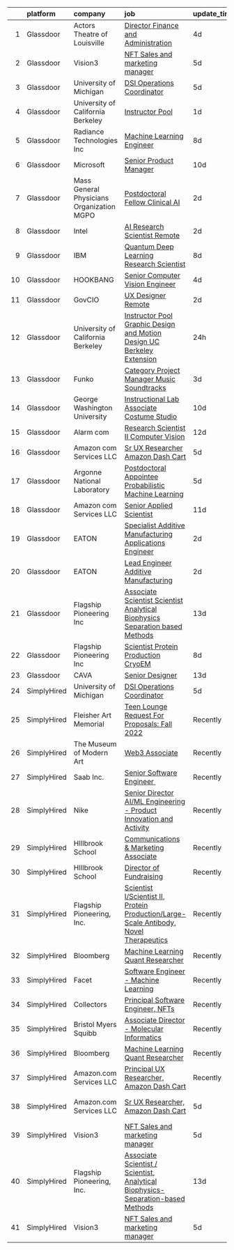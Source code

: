 

|    | platform    | company                                   | job                                                                                                                                                                                                                                                                                                                                                                                                                                                                                                                                                                                                                                                                                                                                                                                                                                                                                    | update_time   | location               |
|---:|:------------|:------------------------------------------|:---------------------------------------------------------------------------------------------------------------------------------------------------------------------------------------------------------------------------------------------------------------------------------------------------------------------------------------------------------------------------------------------------------------------------------------------------------------------------------------------------------------------------------------------------------------------------------------------------------------------------------------------------------------------------------------------------------------------------------------------------------------------------------------------------------------------------------------------------------------------------------------|:--------------|:-----------------------|
|  1 | Glassdoor   | Actors Theatre of Louisville              | [Director  Finance and Administration](https://www.glassdoor.com/partner/jobListing.htm?pos=121&ao=1136043&s=58&guid=00000181c2ce0b78b630c8a5fd04d55b&src=GD_JOB_AD&t=SR&vt=w&ea=1&cs=1_e035c41d&cb=1656830692530&jobListingId=1007968741199&jrtk=3-0-1g71cs2t3ii14801-1g71cs2tlghra800-9d7b15679300fa6b-)                                                                                                                                                                                                                                                                                                                                                                                                                                                                                                                                                                             | 4d            | Louisville, KY         |
|  2 | Glassdoor   | Vision3                                   | [NFT Sales and marketing manager](https://www.glassdoor.com/partner/jobListing.htm?pos=101&ao=1110586&s=58&guid=00000181c2ce0b78b630c8a5fd04d55b&src=GD_JOB_AD&t=SR&vt=w&ea=1&cs=1_cfcbf652&cb=1656830692525&jobListingId=1007965618853&cpc=3BA4CE39D5B5DEF5&jrtk=3-0-1g71cs2t3ii14801-1g71cs2tlghra800-c3e27c103b9d9d28--6NYlbfkN0C6Tdxb6_otUOxm5BJpRK8-AZ9McR3WwGsnbuWIp-jJEW97ts1ebTHvpgctBm8p-FRfnQGRWOtmQ6fR0-oykyvrlfHixgZ3320Y4C7hQSMRd7v09TxhneHZ_A3e-lqn7HWMnyjokeS0ylkksEWCpBP2pOGnq_LnfhA_9QvPDOlNV2zyUlCQIsKYjw57ck6mAvkc4v8UWQikytbgot21CBcO_lS4P3CgURwObl0c_fe5CGQTpSHkq_FobCU1JTW5ZKUyXvI0MGhJDDnBOBNcb0pp4vRJrDf4u-qmzyaFY0LKrQ6AYxt5-ADupwMzmtSfXwl3sBI8aJUw08sxpVzn3rgZHf3j8lY5paUoGCIiW9tlNcXJUZbNo1vjdkH3NOk-VM3OuqRL43qczW6it5SUXZEr3U_6t2YaLORnnnkOYSd70_P5lIrSqS1REu0_8bASQxpRGrCuInqSirAJD7euOXgtq_YeZh5v_rAk2u4NY_8l_tPRd8W9vCWVfY1gB2raESpycPwXA7GdPQ%3D%3D) | 5d            | Remote                 |
|  3 | Glassdoor   | University of Michigan                    | [DSI Operations Coordinator](https://www.glassdoor.com/partner/jobListing.htm?pos=114&ao=1136043&s=58&guid=00000181c2ce0b78b630c8a5fd04d55b&src=GD_JOB_AD&t=SR&vt=w&cs=1_82042542&cb=1656830692526&jobListingId=1007966754683&jrtk=3-0-1g71cs2t3ii14801-1g71cs2tlghra800-b25ae7436b096d55-)                                                                                                                                                                                                                                                                                                                                                                                                                                                                                                                                                                                            | 5d            | Ann Arbor, MI          |
|  4 | Glassdoor   | University of California Berkeley         | [Instructor Pool](https://www.glassdoor.com/partner/jobListing.htm?pos=112&ao=1136043&s=58&guid=00000181c2ce0b78b630c8a5fd04d55b&src=GD_JOB_AD&t=SR&vt=w&cs=1_32aeee42&cb=1656830692526&jobListingId=1007975971924&jrtk=3-0-1g71cs2t3ii14801-1g71cs2tlghra800-97b24cf7dd2ff725-)                                                                                                                                                                                                                                                                                                                                                                                                                                                                                                                                                                                                       | 1d            | San Francisco, CA      |
|  5 | Glassdoor   | Radiance Technologies Inc                 | [Machine Learning Engineer](https://www.glassdoor.com/partner/jobListing.htm?pos=119&ao=1136043&s=58&guid=00000181c2ce0b78b630c8a5fd04d55b&src=GD_JOB_AD&t=SR&vt=w&ea=1&cs=1_70c753ac&cb=1656830692527&jobListingId=1007962804062&jrtk=3-0-1g71cs2t3ii14801-1g71cs2tlghra800-9adec5675081e53a-)                                                                                                                                                                                                                                                                                                                                                                                                                                                                                                                                                                                        | 8d            | Beavercreek, OH        |
|  6 | Glassdoor   | Microsoft                                 | [Senior Product Manager](https://www.glassdoor.com/partner/jobListing.htm?pos=111&ao=1136043&s=58&guid=00000181c2ce0b78b630c8a5fd04d55b&src=GD_JOB_AD&t=SR&vt=w&cs=1_93316ab6&cb=1656830692526&jobListingId=1007958306310&jrtk=3-0-1g71cs2t3ii14801-1g71cs2tlghra800-9e28277eabb33149-)                                                                                                                                                                                                                                                                                                                                                                                                                                                                                                                                                                                                | 10d           | Bellevue, WA           |
|  7 | Glassdoor   | Mass General Physicians Organization MGPO | [Postdoctoral Fellow  Clinical AI](https://www.glassdoor.com/partner/jobListing.htm?pos=108&ao=1136043&s=58&guid=00000181c2ce0b78b630c8a5fd04d55b&src=GD_JOB_AD&t=SR&vt=w&cs=1_6d35143d&cb=1656830692526&jobListingId=1007973984738&jrtk=3-0-1g71cs2t3ii14801-1g71cs2tlghra800-7e1e1b7b41195468-)                                                                                                                                                                                                                                                                                                                                                                                                                                                                                                                                                                                      | 2d            | Boston, MA             |
|  8 | Glassdoor   | Intel                                     | [AI Research Scientist  Remote ](https://www.glassdoor.com/partner/jobListing.htm?pos=104&ao=1136043&s=58&guid=00000181c2ce0b78b630c8a5fd04d55b&src=GD_JOB_AD&t=SR&vt=w&cs=1_639e3b0b&cb=1656830692525&jobListingId=1007972697909&jrtk=3-0-1g71cs2t3ii14801-1g71cs2tlghra800-e6d184d2bbfede32-)                                                                                                                                                                                                                                                                                                                                                                                                                                                                                                                                                                                        | 2d            | Santa Clara, CA        |
|  9 | Glassdoor   | IBM                                       | [Quantum Deep Learning Research Scientist](https://www.glassdoor.com/partner/jobListing.htm?pos=106&ao=1136043&s=58&guid=00000181c2ce0b78b630c8a5fd04d55b&src=GD_JOB_AD&t=SR&vt=w&cs=1_80d7332a&cb=1656830692525&jobListingId=1007962844102&jrtk=3-0-1g71cs2t3ii14801-1g71cs2tlghra800-dc919cd91790c932-)                                                                                                                                                                                                                                                                                                                                                                                                                                                                                                                                                                              | 8d            | Yorktown Heights, NY   |
| 10 | Glassdoor   | HOOKBANG                                  | [Senior Computer Vision Engineer](https://www.glassdoor.com/partner/jobListing.htm?pos=122&ao=1136043&s=58&guid=00000181c2ce0b78b630c8a5fd04d55b&src=GD_JOB_AD&t=SR&vt=w&ea=1&cs=1_b18e3620&cb=1656830692530&jobListingId=1007968819941&jrtk=3-0-1g71cs2t3ii14801-1g71cs2tlghra800-3f94f32c855d58e3-)                                                                                                                                                                                                                                                                                                                                                                                                                                                                                                                                                                                  | 4d            | Remote                 |
| 11 | Glassdoor   | GovCIO                                    | [UX Designer  Remote ](https://www.glassdoor.com/partner/jobListing.htm?pos=109&ao=1136043&s=58&guid=00000181c2ce0b78b630c8a5fd04d55b&src=GD_JOB_AD&t=SR&vt=w&cs=1_53869b50&cb=1656830692526&jobListingId=1007973829127&jrtk=3-0-1g71cs2t3ii14801-1g71cs2tlghra800-3c3a8742c6bc3871-)                                                                                                                                                                                                                                                                                                                                                                                                                                                                                                                                                                                                  | 2d            | Remote                 |
| 12 | Glassdoor   | University of California Berkeley         | [Instructor Pool Graphic Design and Motion Design UC Berkeley Extension](https://www.glassdoor.com/partner/jobListing.htm?pos=113&ao=1136043&s=58&guid=00000181c2ce0b78b630c8a5fd04d55b&src=GD_JOB_AD&t=SR&vt=w&cs=1_c465412d&cb=1656830692526&jobListingId=1007978484355&jrtk=3-0-1g71cs2t3ii14801-1g71cs2tlghra800-f40628e4867d1fed-)                                                                                                                                                                                                                                                                                                                                                                                                                                                                                                                                                | 24h           | Berkeley, CA           |
| 13 | Glassdoor   | Funko                                     | [Category Project Manager  Music Soundtracks](https://www.glassdoor.com/partner/jobListing.htm?pos=102&ao=1136043&s=58&guid=00000181c2ce0b78b630c8a5fd04d55b&src=GD_JOB_AD&t=SR&vt=w&cs=1_3a0b828b&cb=1656830692525&jobListingId=1007971644591&jrtk=3-0-1g71cs2t3ii14801-1g71cs2tlghra800-7586e8b6f4749655-)                                                                                                                                                                                                                                                                                                                                                                                                                                                                                                                                                                           | 3d            | Austin, TX             |
| 14 | Glassdoor   | George Washington University              | [Instructional Lab Associate  Costume Studio](https://www.glassdoor.com/partner/jobListing.htm?pos=116&ao=1136043&s=58&guid=00000181c2ce0b78b630c8a5fd04d55b&src=GD_JOB_AD&t=SR&vt=w&cs=1_fa682c7d&cb=1656830692526&jobListingId=1007956896837&jrtk=3-0-1g71cs2t3ii14801-1g71cs2tlghra800-8ff18217726aa439-)                                                                                                                                                                                                                                                                                                                                                                                                                                                                                                                                                                           | 10d           | United States          |
| 15 | Glassdoor   | Alarm com                                 | [Research Scientist II   Computer Vision](https://www.glassdoor.com/partner/jobListing.htm?pos=117&ao=1136043&s=58&guid=00000181c2ce0b78b630c8a5fd04d55b&src=GD_JOB_AD&t=SR&vt=w&ea=1&cs=1_1eab1f6d&cb=1656830692526&jobListingId=1007952351867&jrtk=3-0-1g71cs2t3ii14801-1g71cs2tlghra800-c47fbfd069e50140-)                                                                                                                                                                                                                                                                                                                                                                                                                                                                                                                                                                          | 12d           | Tysons Corner, VA      |
| 16 | Glassdoor   | Amazon com Services LLC                   | [Sr UX Researcher  Amazon Dash Cart](https://www.glassdoor.com/partner/jobListing.htm?pos=115&ao=1136043&s=58&guid=00000181c2ce0b78b630c8a5fd04d55b&src=GD_JOB_AD&t=SR&vt=w&cs=1_1efca0af&cb=1656830692526&jobListingId=1007966747502&jrtk=3-0-1g71cs2t3ii14801-1g71cs2tlghra800-f5ad808fa1fa2884-)                                                                                                                                                                                                                                                                                                                                                                                                                                                                                                                                                                                    | 5d            | Hudson, MA             |
| 17 | Glassdoor   | Argonne National Laboratory               | [Postdoctoral Appointee   Probabilistic Machine Learning](https://www.glassdoor.com/partner/jobListing.htm?pos=105&ao=1136043&s=58&guid=00000181c2ce0b78b630c8a5fd04d55b&src=GD_JOB_AD&t=SR&vt=w&cs=1_2a644f3e&cb=1656830692525&jobListingId=1007966429617&jrtk=3-0-1g71cs2t3ii14801-1g71cs2tlghra800-9623ad626a7dc6fc-)                                                                                                                                                                                                                                                                                                                                                                                                                                                                                                                                                               | 5d            | Lemont, IL             |
| 18 | Glassdoor   | Amazon com Services LLC                   | [Senior Applied Scientist](https://www.glassdoor.com/partner/jobListing.htm?pos=110&ao=1136043&s=58&guid=00000181c2ce0b78b630c8a5fd04d55b&src=GD_JOB_AD&t=SR&vt=w&cs=1_24f99509&cb=1656830692526&jobListingId=1007953430603&jrtk=3-0-1g71cs2t3ii14801-1g71cs2tlghra800-c12a849ca62c62d8-)                                                                                                                                                                                                                                                                                                                                                                                                                                                                                                                                                                                              | 11d           | Santa Monica, CA       |
| 19 | Glassdoor   | EATON                                     | [Specialist   Additive Manufacturing Applications Engineer](https://www.glassdoor.com/partner/jobListing.htm?pos=118&ao=1136043&s=58&guid=00000181c2ce0b78b630c8a5fd04d55b&src=GD_JOB_AD&t=SR&vt=w&cs=1_bd7450d9&cb=1656830692526&jobListingId=1007973772476&jrtk=3-0-1g71cs2t3ii14801-1g71cs2tlghra800-24f9db2ec16f5da2-)                                                                                                                                                                                                                                                                                                                                                                                                                                                                                                                                                             | 2d            | Southfield, MI         |
| 20 | Glassdoor   | EATON                                     | [Lead Engineer   Additive Manufacturing](https://www.glassdoor.com/partner/jobListing.htm?pos=123&ao=1136043&s=58&guid=00000181c2ce0b78b630c8a5fd04d55b&src=GD_JOB_AD&t=SR&vt=w&cs=1_ed517186&cb=1656830692530&jobListingId=1007973750941&jrtk=3-0-1g71cs2t3ii14801-1g71cs2tlghra800-7255cd79f6523b15-)                                                                                                                                                                                                                                                                                                                                                                                                                                                                                                                                                                                | 2d            | Southfield, MI         |
| 21 | Glassdoor   | Flagship Pioneering  Inc                  | [Associate Scientist   Scientist  Analytical Biophysics Separation based Methods](https://www.glassdoor.com/partner/jobListing.htm?pos=107&ao=1136043&s=58&guid=00000181c2ce0b78b630c8a5fd04d55b&src=GD_JOB_AD&t=SR&vt=w&ea=1&cs=1_abed4bb8&cb=1656830692525&jobListingId=1007950125546&jrtk=3-0-1g71cs2t3ii14801-1g71cs2tlghra800-2c6a4d841bda6e0a-)                                                                                                                                                                                                                                                                                                                                                                                                                                                                                                                                  | 13d           | Boston, MA             |
| 22 | Glassdoor   | Flagship Pioneering  Inc                  | [Scientist  Protein Production CryoEM](https://www.glassdoor.com/partner/jobListing.htm?pos=103&ao=1136043&s=58&guid=00000181c2ce0b78b630c8a5fd04d55b&src=GD_JOB_AD&t=SR&vt=w&cs=1_e6b21b37&cb=1656830692525&jobListingId=1007962093730&jrtk=3-0-1g71cs2t3ii14801-1g71cs2tlghra800-a83d20365528e29e-)                                                                                                                                                                                                                                                                                                                                                                                                                                                                                                                                                                                  | 8d            | Andover, MA            |
| 23 | Glassdoor   | CAVA                                      | [Senior Designer](https://www.glassdoor.com/partner/jobListing.htm?pos=120&ao=1136043&s=58&guid=00000181c2ce0b78b630c8a5fd04d55b&src=GD_JOB_AD&t=SR&vt=w&ea=1&cs=1_b96acf86&cb=1656830692530&jobListingId=1007949275944&jrtk=3-0-1g71cs2t3ii14801-1g71cs2tlghra800-56a67e3540c456a2-)                                                                                                                                                                                                                                                                                                                                                                                                                                                                                                                                                                                                  | 13d           | Boston, MA             |
| 24 | SimplyHired | University of Michigan                    | [DSI Operations Coordinator](https://www.simplyhired.com/job/IuHKDKuf5O3eE97Er38NcCkUgd_VANAocqoHDl71FnjCdOjb1LDmUg?q=generative+art)                                                                                                                                                                                                                                                                                                                                                                                                                                                                                                                                                                                                                                                                                                                                                  | 5d            | Ann Arbor, MI          |
| 25 | SimplyHired | Fleisher Art Memorial                     | [Teen Lounge Request For Proposals: Fall 2022](https://www.simplyhired.com/job/wX8wzvmqQMry6kqje4mtef8JeI-v5JcZzOsu6ZBUSQv3FAAwsbGoWA?q=generative+art)                                                                                                                                                                                                                                                                                                                                                                                                                                                                                                                                                                                                                                                                                                                                | Recently      | Philadelphia, PA       |
| 26 | SimplyHired | The Museum of Modern Art                  | [Web3 Associate](https://www.simplyhired.com/job/YuKI2tqG1D95R1pZjD5X4TDL5EorwMNgW-VnZr6KMSpp97UaGBSgSg?q=generative+art)                                                                                                                                                                                                                                                                                                                                                                                                                                                                                                                                                                                                                                                                                                                                                              | Recently      | New York, NY           |
| 27 | SimplyHired | Saab Inc.                                 | [Senior Software Engineer ﻿](https://www.simplyhired.com/job/Lk44Ll0kVSSeshbW4A3kwR9R6ryZS8LBhavFKU-bJJFFQI6c7ePsng?q=generative+art)                                                                                                                                                                                                                                                                                                                                                                                                                                                                                                                                                                                                                                                                                                                                                  | Recently      | West Lafayette, IN     |
| 28 | SimplyHired | Nike                                      | [Senior Director AI/ML Engineering - Product Innovation and Activity](https://www.simplyhired.com/job/Gn9HVTtK0oUTy9Q9duapau2xLYfPiiB0pwqHYMkx_Xg3S0gszFuT0g?q=generative+art)                                                                                                                                                                                                                                                                                                                                                                                                                                                                                                                                                                                                                                                                                                         | Recently      | Atlanta, GA            |
| 29 | SimplyHired | HIllbrook School                          | [Communications & Marketing Associate](https://www.simplyhired.com/job/2MBebvIOj_Hp5gq3FFNayjvwoxn4Pb440_8DT_CXG_1WV2F-P3BN4Q?q=generative+art)                                                                                                                                                                                                                                                                                                                                                                                                                                                                                                                                                                                                                                                                                                                                        | Recently      | Los Gatos, CA          |
| 30 | SimplyHired | HIllbrook School                          | [Director of Fundraising](https://www.simplyhired.com/job/ENKUisqEPyXa1cUA81a4-YhdtzebfyE0gA8nVSY6VQ4HA2qzcaOKGg?q=generative+art)                                                                                                                                                                                                                                                                                                                                                                                                                                                                                                                                                                                                                                                                                                                                                     | Recently      | Los Gatos, CA          |
| 31 | SimplyHired | Flagship Pioneering, Inc.                 | [Scientist I/Scientist II, Protein Production/Large-Scale Antibody, Novel Therapeutics](https://www.simplyhired.com/job/UY2w1f0ky6aUM8bOOIigX31pcje8FT1RfaRURnWtIZ3FwIWa-5jg6A?q=generative+art)                                                                                                                                                                                                                                                                                                                                                                                                                                                                                                                                                                                                                                                                                       | Recently      | Boston, MA             |
| 32 | SimplyHired | Bloomberg                                 | [Machine Learning Quant Researcher](https://www.simplyhired.com/job/s3dWNxhy-GhVUsgwvd7Co50cqaF5odih6QUjK21hfCNmeh-VMRcNKg?q=generative+art)                                                                                                                                                                                                                                                                                                                                                                                                                                                                                                                                                                                                                                                                                                                                           | Recently      | New York, NY           |
| 33 | SimplyHired | Facet                                     | [Software Engineer - Machine Learning](https://www.simplyhired.com/job/rRl7LpYqGiIowLAwzbrNzMgXtXTFbKgtp-z9fo66PKEqX4Q6nYlO_w?q=generative+art)                                                                                                                                                                                                                                                                                                                                                                                                                                                                                                                                                                                                                                                                                                                                        | Recently      | San Francisco, CA      |
| 34 | SimplyHired | Collectors                                | [Principal Software Engineer, NFTs](https://www.simplyhired.com/job/hEcR9YzX31LhT2wjnbH9imB6eB9jQRVa1313fWKIIT1XrLUZEpUlGg?q=generative+art)                                                                                                                                                                                                                                                                                                                                                                                                                                                                                                                                                                                                                                                                                                                                           | Recently      | Santa Ana, CA          |
| 35 | SimplyHired | Bristol Myers Squibb                      | [Associate Director - Molecular Informatics](https://www.simplyhired.com/job/6LUET-00J9FC82jcNozqbzcnMlTzIUjvX0PgAVt3914OdorFX8oQvA?q=generative+art)                                                                                                                                                                                                                                                                                                                                                                                                                                                                                                                                                                                                                                                                                                                                  | Recently      | Cambridge, MA          |
| 36 | SimplyHired | Bloomberg                                 | [Machine Learning Quant Researcher](https://www.simplyhired.com/job/VPoBWZeqtsL_I-8lUeUVH-XyL3kFT6mMxT20wo9--CNiv9Uav37p5Q?q=generative+art)                                                                                                                                                                                                                                                                                                                                                                                                                                                                                                                                                                                                                                                                                                                                           | Recently      | New York, NY           |
| 37 | SimplyHired | Amazon.com Services LLC                   | [Principal UX Researcher, Amazon Dash Cart](https://www.simplyhired.com/job/Lxa5iZNTNQIu5-9ZkJftHwIxZ_tpq8vURbeKfBqZgElC4o2RFPxTSQ?q=generative+art)                                                                                                                                                                                                                                                                                                                                                                                                                                                                                                                                                                                                                                                                                                                                   | Recently      | Hudson, MA             |
| 38 | SimplyHired | Amazon.com Services LLC                   | [Sr UX Researcher, Amazon Dash Cart](https://www.simplyhired.com/job/LwXOJ8O0gn0gB03bjv71aqvdcg7VwMPelZqJok__uPM1hWeslIeHMA?q=generative+art)                                                                                                                                                                                                                                                                                                                                                                                                                                                                                                                                                                                                                                                                                                                                          | 5d            | Hudson, MA +1 location |
| 39 | SimplyHired | Vision3                                   | [NFT Sales and marketing manager](https://www.simplyhired.com/job/-KmiSoKenQvTuBQj7Tzz7Hxm2lY21p_fe3tct_Ui_JORDFZjNJ7WHQ?q=generative+art)                                                                                                                                                                                                                                                                                                                                                                                                                                                                                                                                                                                                                                                                                                                                             | 5d            | Remote                 |
| 40 | SimplyHired | Flagship Pioneering, Inc.                 | [Associate Scientist / Scientist, Analytical Biophysics-Separation-based Methods](https://www.simplyhired.com/job/wLluy6DHtDSXCewZ8m4GbUCUSUf27D6PgB-j52jyeDXkuYhM94yoMA?q=generative+art)                                                                                                                                                                                                                                                                                                                                                                                                                                                                                                                                                                                                                                                                                             | 13d           | Boston, MA             |
| 41 | SimplyHired | Vision3                                   | [NFT Sales and marketing manager](https://www.simplyhired.com/job/-KmiSoKenQvTuBQj7Tzz7Hxm2lY21p_fe3tct_Ui_JORDFZjNJ7WHQ?q=generative+art)                                                                                                                                                                                                                                                                                                                                                                                                                                                                                                                                                                                                                                                                                                                                             | 5d            | Remote                 |